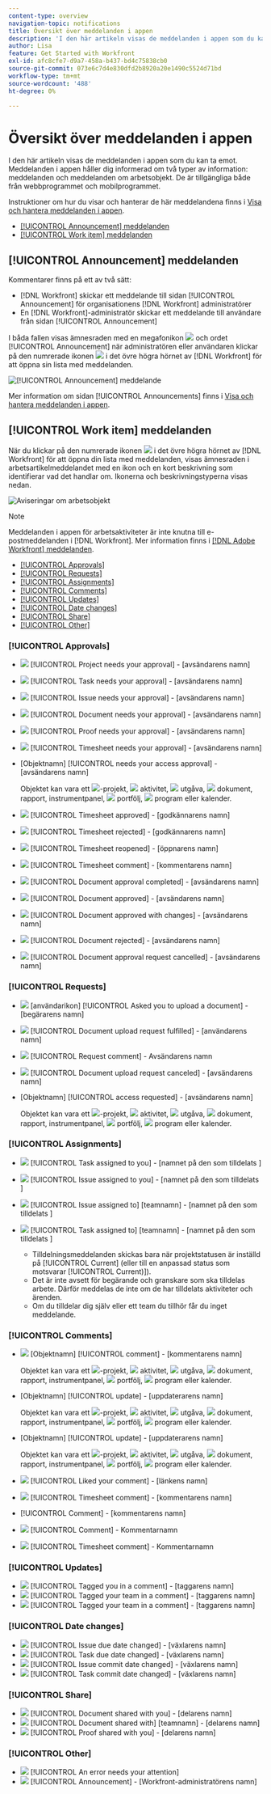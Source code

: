```yaml
---
content-type: overview
navigation-topic: notifications
title: Översikt över meddelanden i appen
description: 'I den här artikeln visas de meddelanden i appen som du kan ta emot. Meddelanden i appen håller dig informerad om två typer av information: meddelanden och meddelanden om arbetsobjekt. De är tillgängliga både från webbprogrammet och mobilprogrammet."'
author: Lisa
feature: Get Started with Workfront
exl-id: afc8cfe7-d9a7-458a-b437-bd4c75838cb0
source-git-commit: 073e6c7d4e830dfd2b8920a20e1490c5524d71bd
workflow-type: tm+mt
source-wordcount: '488'
ht-degree: 0%

---
```


# Översikt över meddelanden i appen

I den här artikeln visas de meddelanden i appen som du kan ta emot. Meddelanden i appen håller dig informerad om två typer av information: meddelanden och meddelanden om arbetsobjekt. De är tillgängliga både från webbprogrammet och mobilprogrammet.

Instruktioner om hur du visar och hanterar de här meddelandena finns i [Visa och hantera meddelanden i appen](../../workfront-basics/using-notifications/view-and-manage-in-app-notifications.md).

* [[!UICONTROL Announcement] meddelanden](#announcement-notifications)
* [[!UICONTROL Work item] meddelanden](#work-item-notifications)

## [!UICONTROL Announcement] meddelanden

Kommentarer finns på ett av två sätt:

* [!DNL Workfront] skickar ett meddelande till sidan [!UICONTROL Announcement] för organisationens [!DNL Workfront] administratörer
* En [!DNL Workfront]-administratör skickar ett meddelande till användare från sidan [!UICONTROL Announcement]

I båda fallen visas ämnesraden med en megafonikon ![](assets/announcement.png) och ordet [!UICONTROL Announcement] när administratören eller användaren klickar på den numrerade ikonen ![](assets/notifications-icon-jewel.jpg) i det övre högra hörnet av [!DNL Workfront] för att öppna sin lista med meddelanden.

![[!UICONTROL Announcement] meddelande](assets/notification-list-announcement-350x271.png)

Mer information om sidan [!UICONTROL Announcements] finns i [Visa och hantera meddelanden i appen](../../workfront-basics/using-notifications/view-and-manage-in-app-notifications.md).

## [!UICONTROL Work item] meddelanden

När du klickar på den numrerade ikonen ![](assets/notifications-icon-jewel.jpg) i det övre högra hörnet av [!DNL Workfront] för att öppna din lista med meddelanden, visas ämnesraden i arbetsartikelmeddelandet med en ikon och en kort beskrivning som identifierar vad det handlar om. Ikonerna och beskrivningstyperna visas nedan.

![Aviseringar om arbetsobjekt](assets/notification-list-work-items-350x247.png)

>[!NOTE]
>
>Meddelanden i appen för arbetsaktiviteter är inte knutna till e-postmeddelanden i [!DNL Workfront]. Mer information finns i [[!DNL Adobe Workfront] meddelanden](../../workfront-basics/using-notifications/wf-notifications.md).

* [[!UICONTROL Approvals]](#approvals)
* [[!UICONTROL Requests]](#requests)
* [[!UICONTROL Assignments]](#assignments)
* [[!UICONTROL Comments]](#comments)
* [[!UICONTROL Updates]](#updates)
* [[!UICONTROL Date changes]](#date-changes)
* [[!UICONTROL Share]](#share)
* [[!UICONTROL Other]](#other)

### [!UICONTROL Approvals]

* ![](assets/prjneedsapprvl.png) [!UICONTROL Project needs your approval] - [avsändarens namn]
* ![](assets/icon-taskassngdtoyou.png) [!UICONTROL Task needs your approval] - [avsändarens namn]
* ![](assets/issue.png) [!UICONTROL Issue needs your approval] - [avsändarens namn]
* ![](assets/document.png) [!UICONTROL Document needs your approval] - [avsändarens namn]
* ![](assets/proof.png) [!UICONTROL Proof needs your approval] - [avsändarens namn]
* ![](assets/timesheet.png) [!UICONTROL Timesheet needs your approval] - [avsändarens namn]

  <!--
  <li data-mc-conditions="QuicksilverOrClassic.Draft mode,QuicksilverOrClassic.Quicksilver"> <img src="assets/portfolio.png"> You need to approve a portfolio</li>
  -->

* [Objektnamn] [!UICONTROL needs your access approval] - [avsändarens namn]

  Objektet kan vara ett ![](assets/prjneedsapprvl.png)-projekt, ![](assets/icon-taskassngdtoyou.png) aktivitet, ![](assets/issue.png) utgåva, ![](assets/document.png) dokument, rapport, instrumentpanel, ![](assets/portfolio.png) portfölj, ![](assets/program.png) program eller kalender.

* ![](assets/timesheet.png) [!UICONTROL Timesheet approved] - [godkännarens namn]
* ![](assets/timesheet.png) [!UICONTROL Timesheet rejected] - [godkännarens namn]
* ![](assets/timesheet.png) [!UICONTROL Timesheet reopened] - [öppnarens namn]
* ![](assets/timesheet.png) [!UICONTROL Timesheet comment] - [kommentarens namn]
* ![](assets/document.png) [!UICONTROL Document approval completed] - [avsändarens namn]
* ![](assets/document.png) [!UICONTROL Document approved] - [avsändarens namn]
* ![](assets/document.png) [!UICONTROL Document approved with changes] - [avsändarens namn]
* ![](assets/document.png) [!UICONTROL Document rejected] - [avsändarens namn]
* ![](assets/document.png) [!UICONTROL Document approval request cancelled] - [avsändarens namn]

### [!UICONTROL Requests]

* ![](assets/document.png) [användarikon] [!UICONTROL Asked you to upload a document] - [begärarens namn]
* ![](assets/document.png) [!UICONTROL Document upload request fulfilled] - [användarens namn]
* ![](assets/user.png) [!UICONTROL Request comment] - Avsändarens namn
* ![](assets/document.png) [!UICONTROL Document upload request canceled] - [avsändarens namn]
* [Objektnamn] [!UICONTROL access requested] - [avsändarens namn]

  Objektet kan vara ett ![](assets/prjneedsapprvl.png)-projekt, ![](assets/icon-taskassngdtoyou.png) aktivitet, ![](assets/issue.png) utgåva, ![](assets/document.png) dokument, rapport, instrumentpanel, ![](assets/portfolio.png) portfölj, ![](assets/program.png) program eller kalender.

### [!UICONTROL Assignments]

* ![](assets/icon-taskassngdtoyou.png) [!UICONTROL Task assigned to you] - [namnet på den som tilldelats ]
* ![](assets/issue.png) [!UICONTROL Issue assigned to you] - [namnet på den som tilldelats ]
* ![](assets/issue.png) [!UICONTROL Issue assigned to] [teamnamn] - [namnet på den som tilldelats ]
* ![](assets/icon-taskassngdtoyou.png) [!UICONTROL Task assigned to] [teamnamn] - [namnet på den som tilldelats ]

   * Tilldelningsmeddelanden skickas bara när projektstatusen är inställd på [!UICONTROL Current] (eller till en anpassad status som motsvarar [!UICONTROL Current)]).
   * Det är inte avsett för begärande och granskare som ska tilldelas arbete. Därför meddelas de inte om de har tilldelats aktiviteter och ärenden.
   * Om du tilldelar dig själv eller ett team du tillhör får du inget meddelande.

### [!UICONTROL Comments]

* ![](assets/user.png) [Objektnamn] [!UICONTROL comment] - [kommentarens namn]

  Objektet kan vara ett ![](assets/prjneedsapprvl.png)-projekt, ![](assets/icon-taskassngdtoyou.png) aktivitet, ![](assets/issue.png) utgåva, ![](assets/document.png) dokument, rapport, instrumentpanel, ![](assets/portfolio.png) portfölj, ![](assets/program.png) program eller kalender.

* [Objektnamn] [!UICONTROL update] - [uppdaterarens namn]

  Objektet kan vara ett ![](assets/prjneedsapprvl.png)-projekt, ![](assets/icon-taskassngdtoyou.png) aktivitet, ![](assets/issue.png) utgåva, ![](assets/document.png) dokument, rapport, instrumentpanel, ![](assets/portfolio.png) portfölj, ![](assets/program.png) program eller kalender.

* [Objektnamn] [!UICONTROL update] - [uppdaterarens namn]

  Objektet kan vara ett ![](assets/prjneedsapprvl.png)-projekt, ![](assets/icon-taskassngdtoyou.png) aktivitet, ![](assets/issue.png) utgåva, ![](assets/document.png) dokument, rapport, instrumentpanel, ![](assets/portfolio.png) portfölj, ![](assets/program.png) program eller kalender.

* ![](assets/user.png) [!UICONTROL Liked your comment] - [länkens namn]
* ![](assets/timesheet.png) [!UICONTROL Timesheet comment] - [kommentarens namn]
* [!UICONTROL Comment] - [kommentarens namn]
* ![](assets/user.png) [!UICONTROL Comment] - Kommentarnamn
* ![](assets/timesheet.png) [!UICONTROL Timesheet comment] - Kommentarnamn

### [!UICONTROL Updates]

* ![](assets/user.png) [!UICONTROL Tagged you in a comment] - [taggarens namn]
* ![](assets/user.png) [!UICONTROL Tagged your team in a comment] - [taggarens namn]
* ![](assets/user.png) [!UICONTROL Tagged your team in a comment] - [taggarens namn]

### [!UICONTROL Date changes]

* ![](assets/issue.png) [!UICONTROL Issue due date changed] - [växlarens namn]
* ![](assets/icon-taskassngdtoyou.png) [!UICONTROL Task due date changed] - [växlarens namn]
* ![](assets/issue.png) [!UICONTROL Issue commit date changed] - [växlarens namn]
* ![](assets/icon-taskassngdtoyou.png) [!UICONTROL Task commit date changed] - [växlarens namn]

### [!UICONTROL Share]

* ![](assets/document.png) [!UICONTROL Document shared with you] - [delarens namn]
* ![](assets/document.png) [!UICONTROL Document shared with] [teamnamn] - [delarens namn]
* ![](assets/proof.png) [!UICONTROL Proof shared with you] - [delarens namn]

### [!UICONTROL Other]

* ![](assets/error.png) [!UICONTROL An error needs your attention]
* ![](assets/announcement.png) [!UICONTROL Announcement] - [Workfront-administratörens namn]
